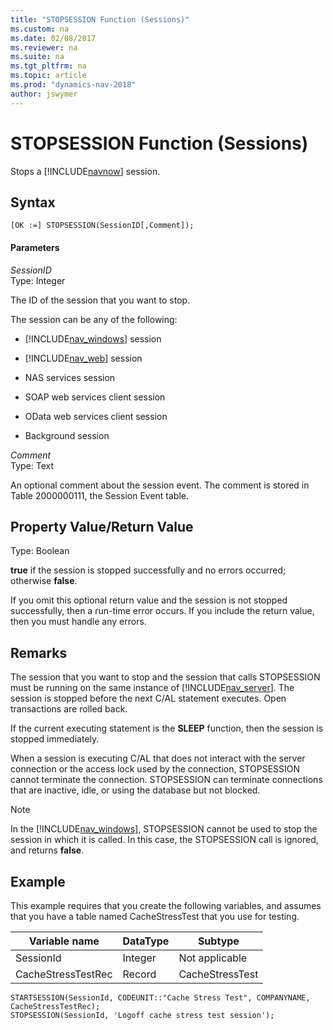 ```yaml
---
title: "STOPSESSION Function (Sessions)"
ms.custom: na
ms.date: 02/08/2017
ms.reviewer: na
ms.suite: na
ms.tgt_pltfrm: na
ms.topic: article
ms.prod: "dynamics-nav-2018"
author: jswymer
---
```

# STOPSESSION Function (Sessions)
Stops a [!INCLUDE[navnow](includes/navnow_md.md)] session.  

## Syntax  

```  
[OK :=] STOPSESSION(SessionID[,Comment]);  
```  

#### Parameters  
 *SessionID*  
 Type: Integer  

 The ID of the session that you want to stop.  

 The session can be any of the following:  

-   [!INCLUDE[nav_windows](includes/nav_windows_md.md)] session  

-   [!INCLUDE[nav_web](includes/nav_web_md.md)] session  

-   NAS services session  

-   SOAP web services client session  

-   OData web services client session  

-   Background session  

 *Comment*  
 Type: Text  

 An optional comment about the session event. The comment is stored in Table 2000000111, the Session Event table.  

## Property Value/Return Value  
 Type: Boolean  

 **true** if the session is stopped successfully and no errors occurred; otherwise **false**.  

 If you omit this optional return value and the session is not stopped successfully, then a run-time error occurs. If you include the return value, then you must handle any errors.  

## Remarks  
 The session that you want to stop and the session that calls STOPSESSION must be running on the same instance of [!INCLUDE[nav_server](includes/nav_server_md.md)]. The session is stopped before the next C/AL statement executes. Open transactions are rolled back.  

If the current executing statement is the **SLEEP** function, then the session is stopped immediately.  

 When a session is executing C/AL that does not interact with the server connection or the access lock used by the connection, STOPSESSION cannot terminate the connection. STOPSESSION can terminate connections that are inactive, idle, or using the database but not blocked.  

> [!NOTE]
>In the [!INCLUDE[nav_windows](includes/nav_windows_md.md)], STOPSESSION cannot be used to stop the session in which it is called. In this case, the STOPSESSION call is ignored, and returns **false**.

## Example  
 This example requires that you create the following variables, and assumes that you have a table named CacheStressTest that you use for testing.  

|Variable name|DataType|Subtype|  
|-------------------|--------------|-------------|  
|SessionId|Integer|Not applicable|  
|CacheStressTestRec|Record|CacheStressTest|  

```  
STARTSESSION(SessionId, CODEUNIT::"Cache Stress Test", COMPANYNAME, CacheStressTestRec);  
STOPSESSION(SessionId, 'Logoff cache stress test session');  

```
